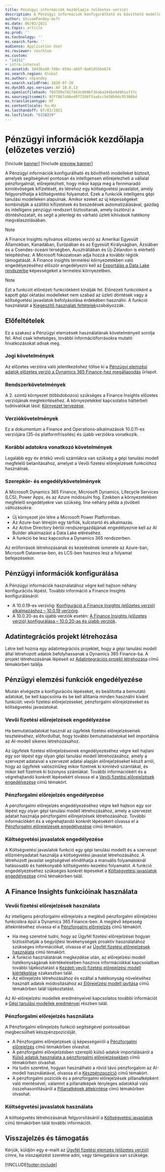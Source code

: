 ```yaml
---
title: Pénzügyi információk kezdőlapja (előzetes verzió)
description: A Pénzügyi információk konfigurálható és bővíthető modelleket biztosít, amelyek segítségével pontosan és intelligensen előrejelezheti a vállalat pénzforgalmát, előrejelezheti, hogy mikor kapja meg a fennmaradó kinnlévőségek kifizetését, és létrehoz egy költségvetési javaslatot, amely felgyorsíthatja a költségvetési folyamatot. Ezek a funkciók intelligens gépi tanulási modelleken alapulnak.
author: ShivamPandey-msft
ms.date: 06/03/2021
ms.topic: article
ms.prod: ''
ms.technology: ''
ms.search.form: ''
audience: Application User
ms.reviewer: roschlom
ms.custom:
- "14151"
- intro-internal
ms.assetid: 3d43ba40-780c-459a-a66f-9a01d556e674
ms.search.region: Global
ms.author: shpandey
ms.search.validFrom: 2020-07-20
ms.dyn365.ops.version: AX 10.0.13
ms.openlocfilehash: f0d709ef81fd43c009bf36aba2d4be949b1a737c
ms.sourcegitcommit: 92ff867a06ed977268ffaa6cc5e58b9dc95306bd
ms.translationtype: HT
ms.contentlocale: hu-HU
ms.lasthandoff: 07/03/2021
ms.locfileid: "6338229"
---
```

# <a name="finance-insights-home-page-preview"></a>Pénzügyi információk kezdőlapja (előzetes verzió)

[!include [banner](../includes/banner.md)]
[!include [preview banner](../includes/preview-banner.md)]

A Pénzügyi információk konfigurálható és bővíthető modelleket biztosít, amelyek segítségével pontosan és intelligensen előrejelezheti a vállalat pénzforgalmát, előrejelezheti, hogy mikor kapja meg a fennmaradó kinnlévőségek kifizetését, és létrehoz egy költségvetési javaslatot, amely felgyorsíthatja a költségvetési folyamatot. Ezek a funkciók intelligens gépi tanulási modelleken alapulnak. Amikor ezeket az új képességeket kombinálják a szállítói kifizetések és beszedések automatizálásával, gazdag és intelligens pénzügyi rendszert biztosítanak, amely ösztönzi a döntéshozatalt, és segít a jelenlegi és várható üzleti kihívások hatékony megválaszolásában.

> [!NOTE]
> A Finance Insights nyilvános előzetes verzió az Amerikai Egyesült Államokban, Kanadában, Európában és az Egyesült Királyságban, Ázsiában és a Csendes-óceáni térségben, Ausztráliában és Új-Zélandon is elérhető telepítéshez. A Microsoft fokozatosan adja hozzá a további régiók támogatását. A Finance insights termelési környezetekben való engedélyezéséhez először engedélyezni kell az [Exportálás a Data Lake rendszerbe](../../fin-ops-core/dev-itpro/data-entities/configure-export-data-lake.md) képességeket a termelési környezetben.

> [!NOTE]
> Ezt a funkciót előnézeti funkciókként kínálják fel. Előnézeti funkcióként a kapott gépi oktatási modelleket nem szabad az üzleti döntések vagy a költségvetési javaslatok befolyásolása érdekében használni. A funkció használatát a [Kiegészítő használati feltételek](https://go.microsoft.com/fwlink/?linkid=2105274)szabályozzák.

## <a name="prerequisites"></a>Előfeltételek

Ez a szakasz a Pénzügyi elemzések használatának követelményeit sorolja fel. Ahol csak lehetséges, további információforrásokra mutató hivatkozásokat adnak meg.

### <a name="legal-requirements"></a>Jogi követelmények

Az előzetes verzióra való jelentkezéshez töltse ki a [Pénzügyi elemzési adatok előzetes verzió a Dynamics 365 Finance-hez megállapodás](https://forms.office.com/FormsPro/Pages/ResponsePage.aspx?id=v4j5cvGGr0GRqy180BHbR56j8lZs0FdAvwT75_WNFyxUM1c0Uzc1RFpaU1RVTEwxVTNWUERPRThUSy4u) űrlapot.

### <a name="system-requirements"></a>Rendszerkövetelmények

A 2. szintű környezet (többdobozos) szükséges a Finance Insights előzetes verziójának megtekintéséhez. A környezetekkel kapcsolatos háttérbeli tudnivalókat lásd: [Környezet tervezése](../../fin-ops-core/fin-ops/imp-lifecycle/environment-planning.md).

### <a name="version-requirements"></a>Verziókövetelmények

Ez a dokumentum a Finance and Operations-alkalmazások 10.0.11-es verziójára (35-ös platformfrissítés) és újabb verziókra vonatkozik.

### <a name="historical-data-requirements"></a>Korábbi adatokra vonatkozó követelmények

Legalább egy év értékű vevői számlákra van szükség a gépi tanulási modell megfelelő betanításához, amelyet a Vevői fizetési előrejelzések funkcióhoz használnak.

### <a name="role-and-permission-requirements"></a>Szerepkör- és engedélykövetelmények

A Microsoft Dynamics 365 Finance, Microsoft Dynamics, Lifecycle Services (LCS), Power Apps, és az Azure módosulni fog. Ezekben a környezetekben megfelelő engedélyekre van szükség. Íme néhány példa a jövőbeli változásokra:

- Új környezet jön létre a Microsoft Power Platformban.
- Az Azure-ban létrejön egy tárfiók, kulcstartó és alkalmazás.
- Az Active Directory bérlői rendszergazdájának engedélyeznie kell az AI Builder alkalmazást a Data Lake eléréséhez.
- A funkció be lesz kapcsolva a Dynamics 365 rendszerben.

Az erőforrások létrehozásának és kezelésének ismerete az Azure-ban, Microsoft Dataverse-ben, és LCS-ben hasznos lesz a folyamat befejezésekor.

## <a name="configure-finance-insights"></a>Pénzügyi információk konfigurálása

A Pénzügyi információk használatához végre kell hajtson néhány konfigurációs lépést. További információ a Finance Insights konfigurálásáról:
  - A 10.0.19-es verzióig: [Konfiguráció a Finance Insights (előzetes verzió) alkalmazáshoz – 10.0.19 verzióig](configure-for-fin-insites.md).
  - A 10.0.20-as és újabb verziók esetén: [A Finance Insights (előzetes verzió) konfigurálása – 10.0.20-as és újabb verziók](configure-for-fin-insites-PubPrvw.md).

## <a name="create-a-data-integrator-project"></a>Adatintegrációs projekt létrehozása

Létre kell hoznia egy adatintegrációs projektet, hogy a gépi tanulási modell által létrehozott adatok befolyhassanak a Dynamics 365 Finance-ba. A projekt létrehozásának lépéseit az [Adatintegrációs projekt létrehozása](create-data-integrate-project.md) című témakörben találja.

## <a name="enable-finance-insights-capabilities"></a>Pénzügyi elemzési funkciók engedélyezése

Miután elvégezte a konfigurációs lépéseket, és beállította a bemutató adatokat, be kell kapcsolnia és be kell állítania minden használni kívánt funkciót: vevői fizetési előrejelzéseket, pénzforgalmi előrejelzéseket és költségvetési javaslatokat.

### <a name="enable-customer-payment-predictions"></a>Vevői fizetési előrejelzések engedélyezése
Ha bemutatóadatokat használ az ügyfelek fizetési előrejelzéseinek teszteléséhez, előfordulhat, hogy további bemutatóadatokat kell importálnia az AI-modell sikeres létrehozásához. 

Az ügyfelek fizetési előrejelzéseinek engedélyezéséhez végre kell hajtani egy sor lépést egy olyan gépi tanulási modell létrehozásához, amely a szervezet adataival a szervezet adatai alapján előrejelzéseket készít arról, hogy az ügyfelek valószínűleg mikor fizetnek ki kinnlévő számlákat, és mikor kell fizetnek ki bizonyos számlákat. További információkért és a végrehajtandó konkrét lépésekért olvassa el a [Vevői fizetési előrejelzések engedélyezése](enable-cust-paymnt-prediction.md) című témakört. 

### <a name="enable-cash-flow-forecasting"></a>Pénzforgalmi előrejelzés engedélyezése
A pénzforgalmi előrejelzés engedélyezéséhez végre kell hajtson egy sor lépést egy olyan gépi tanulási modell létrehozásához, amely a szervezet adatait használja pénzforgalmi előrejelzések létrehozásához. További információkért és a végrehajtandó konkrét lépésekért olvassa el a [Pénzforgalmi előrejelzések engedélyezése](enable-cash-flow-forecasting.md) című témakört.

### <a name="enable-budget-proposals"></a>Költségvetési javaslatok engedélyezése

A Költségvetési javaslatok funkció egy gépi tanulási modellt és a szervezet előzményadatait használja a költségvetési javaslat létrehozásához. A létrehozott javaslat segítségével elindíthatja a manuális folyamatoknál hatásosabb és hatékonyabb költségvetés-kezelési folyamatot. A funkció engedélyezéséhez szükséges konkrét lépéseket a [Költségvetési javaslatok engedélyezése](enable-budget-proposal.md) című témakörben talál. 

## <a name="using-finance-insights-features"></a>A Finance Insights funkcióinak használata

### <a name="using-customer-payment-predictions"></a>Vevői fizetési előrejelzések használata

Az intelligens pénzforgalmi előrejelzés a meglévő pénzforgalmi előrejelzési funkciókra épül a Dynamics 365 Finance-ben. A meglévő képesség áttekintéséhez olvassa el a [Pénzforgalmi előrejelzés](../cash-bank-management/cash-flow-forecasting.md) című témakört.

- Ha meg szeretné tudni, hogy az Ügyfél fizetési előrejelzései hogyan biztosíthatják a begyűjtési tevékenységek proaktív használatához szükséges információkat, olvassa el az [Ügyfél fizetési előrejelzések használata](use-customer-payment-predictions.md) című témakört.
- A funkció használatának megkezdése után, az előrejelzési modell hatékonyságának kiértékelésében hasznos információkkal kapcsolatban további tájékoztatást a [Kezdeti vevői fizetési előrejelzési modell kiértékelése](evaluate-payment-prediction.md) szakaszban talál.
- Az előrejelzés létrehozásához és ezáltal a hatékonyság növeléséhez használt adatok módosításához az[ Előrejelzési modell javítása](improve-model.md) című témakörben talál tájékoztatást.

Az AI-előrejelzési modellek eredményeivel kapcsolatos további információt a [Gépi tanulási modellek eredményei](confusion-matrix.md) részben talál.

### <a name="using-cash-flow-forecasts"></a>Pénzforgalmi előrejelzés használata

A Pénzforgalmi előrejelzés funkció segítségével pontosabban megbecsülheti készpénzpozícióját. 

- A Pénzforgalmi előrejelzések új képességeiről a [Pénzforgalmi előrejelzés](cash-flow-forecast-intro.md) című témakörben olvashat.
- A pénzforgalmi előrejelzésben szereplő külső adatok importálásáról a [Külső adatok használata a pénzforgalmi előrejelzésekben](external-data-in-cash-flow.md) című témakörben olvashat. 
- Ha tudni szeretné, hogyan használható a rövid távú pénzforgalom az AI-modell használatával, olvassa el a [Készpénzpozíció](cash-position.md) című témakört.
- A pénzforgalmi pozíciók és a pénzforgalmi előrejelzések pillanatképként való mentésével, valamint a pillanatképek tényleges adatokkal való összehasonlításáról a [Pillanatképek áttekintése](payment-snapshots.md) című témakörben olvashat.

### <a name="using-budget-proposal"></a>Költségvetési javaslatok használata

A költségvetés létrehozásának felgyorsításáról a [Költségvetési javaslatok](budget-proposals.md) című témakörben talál további információt. 

## <a name="feedback-and-support"></a>Visszajelzés és támogatás

Kérjük, küldjön egy e-mailt az [Ügyfél fizetési elemzés (előzetes verzió)](mailto:fiap@microsoft.com) címre, ha visszajelzést szeretne adni, vagy támogatásra van szüksége.

[!INCLUDE[footer-include](../../includes/footer-banner.md)]
